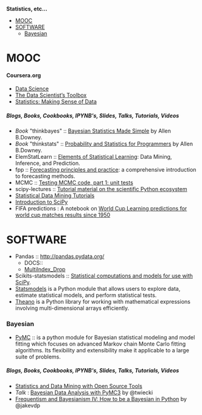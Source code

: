 **Statistics, etc...**

* [MOOC](#mooc)
* [SOFTWARE](#software)
   * [Bayesian](#bayesian)
   

# MOOC
#### Coursera.org   
* [Data Science](https://www.coursera.org/specialization/jhudatascience/1)
* [The Data Scientist’s Toolbox](https://www.coursera.org/course/datascitoolbox)
* [Statistics: Making Sense of Data](https://www.coursera.org/course/introstats)

##### Blogs, Books, Cookbooks, IPYNB's, Slides, Talks, Tutorials, Videos
* _Book_ "thinkbayes" :: [Bayesian Statistics Made Simple](http://www.greenteapress.com/thinkbayes/) by Allen B.Downey.
* _Book_ "thinkstats" :: [Probability and Statistics for Programmers](http://greenteapress.com/thinkstats/) by Allen B.Downey.
* ElemStatLearn :: [Elements of Statistical Learning](http://statweb.stanford.edu/~tibs/ElemStatLearn/): Data Mining, Inference, and Prediction.
* fpp :: [Forecasting principles and practice](https://www.otexts.org/fpp/): a comprehensive introduction to forecasting methods.
* MCMC :: [Testing MCMC code, part 1: unit tests](https://hips.seas.harvard.edu/blog/2013/05/20/testing-mcmc-code-part-1-unit-tests/)
* scipy-lectures :: [Tutorial material on the scientific Python ecosystem](http://scipy-lectures.github.io)
* [Statistical Data Mining Tutorials](http://www.autonlab.org/tutorials/)
* [Introduction to SciPy](http://www.johndcook.com/blog/2013/03/29/new-introduction-to-scipy/)
* FIFA predictions : A notebook on [World Cup Learning predictions for world cup matches results since 1950](http://nbviewer.ipython.org/github/fisadev/world_cup_learning/blob/master/learn.ipynb)



# SOFTWARE
* Pandas :: http://pandas.pydata.org/
   * DOCS::
   * [MultiIndex_Drop](https://www.wakari.io/sharing/bundle/quasiben_tr/MultiIndex_Drop)
* Scikits-statsmodels :: [Statistical computations and models for use with SciPy](http://scikits.appspot.com/statsmodels). 
* [Statsmodels](http://statsmodels.sourceforge.net) is a Python module that allows users to explore data, estimate statistical models, and perform statistical tests.
* [Theano](http://deeplearning.net/software/theano/) is a Python library for working with mathematical expressions involving multi-dimensional arrays efficiently. 


### Bayesian 
* [PyMC](https://github.com/pymc-devs/pymc) :: is a python module for Bayesian statistical modeling and model fitting which focuses on advanced Markov chain Monte Carlo fitting algorithms. Its flexibility and extensibility make it applicable to a large suite of problems.

##### Blogs, Books, Cookbooks, IPYNB's, Slides, Talks, Tutorials, Videos
* [Statistics and Data Mining with Open Source Tools](http://oswco.com/2013/mar/14/statistics-and-data-mining-open-source-tools/)
* _Talk_ : [Bayesian Data Analysis with PyMC3](https://github.com/twiecki/pymc3_talk) by @twiecki
* [Frequentism and Bayesianism IV: How to be a Bayesian in Python](http://jakevdp.github.io/blog/2014/06/14/frequentism-and-bayesianism-4-bayesian-in-python/) by @jakevdp
